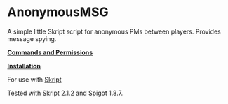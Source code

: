 # AnonymousMSG
A simple little Skript script for anonymous PMs between players. Provides message spying.

**[Commands and Permissions](https://github.com/colebob9/AnonymousMSG/wiki/Commands-and-Permissions)**

**[Installation](https://github.com/colebob9/AnonymousMSG/wiki/Installation)**

For use with [Skript](http://dev.bukkit.org/bukkit-plugins/skript/)

Tested with Skript 2.1.2 and Spigot 1.8.7.
